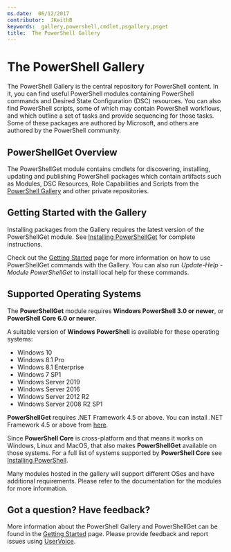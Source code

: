 ```yaml
---
ms.date:  06/12/2017
contributor:  JKeithB
keywords:  gallery,powershell,cmdlet,psgallery,psget
title:  The PowerShell Gallery
---
```

# The PowerShell Gallery

The PowerShell Gallery is the central repository for PowerShell content. In it, you can find useful
PowerShell modules containing PowerShell commands and Desired State Configuration (DSC) resources.
You can also find PowerShell scripts, some of which may contain PowerShell workflows, and which
outline a set of tasks and provide sequencing for those tasks. Some of these packages are authored by
Microsoft, and others are authored by the PowerShell community.

## PowerShellGet Overview

The PowerShellGet module contains cmdlets for discovering, installing, updating and publishing
PowerShell packages which contain artifacts such as Modules, DSC Resources, Role Capabilities and Scripts from the
[PowerShell Gallery](https://www.PowerShellGallery.com) and other private repositories.

## Getting Started with the Gallery

Installing packages from the Gallery requires the latest version of the PowerShellGet module.
See [Installing PowerShellGet](installing-psget.md) for complete instructions.

Check out the [Getting Started](getting-started.md) page for more information on how to use
PowerShellGet commands with the Gallery. You can also run *Update-Help -Module PowerShellGet* to
install local help for these commands.

## Supported Operating Systems

The **PowerShellGet** module requires **Windows PowerShell 3.0 or newer**, or **PowerShell Core 6.0 or newer**.

A suitable version of **Windows PowerShell** is available for these operating systems:

- Windows 10
- Windows 8.1 Pro
- Windows 8.1 Enterprise
- Windows 7 SP1
- Windows Server 2019
- Windows Server 2016
- Windows Server 2012 R2
- Windows Server 2008 R2 SP1

**PowerShellGet** requires .NET Framework 4.5 or above. You can install .NET Framework 4.5 or
above from [here](https://msdn.microsoft.com/library/5a4x27ek.aspx).

Since **PowerShell Core** is cross-platform and that means it works on Windows, Linux and MacOS, that also makes
**PowerShellGet** available on those systems. For a full list of systems supported by **PowerShell Core** see
[Installing PowerShell](/powershell/scripting/setup/installing-powershell).

Many modules hosted in the gallery will support different OSes and have additional requirements. Please refer to the documentation for the modules for more information.

## Got a question? Have feedback?

More information about the PowerShell Gallery and PowerShellGet can be found in the
[Getting Started](getting-started.md) page. Please provide feedback and report issues using
[UserVoice](http://windowsserver.uservoice.com/forums/301869-powershell).
